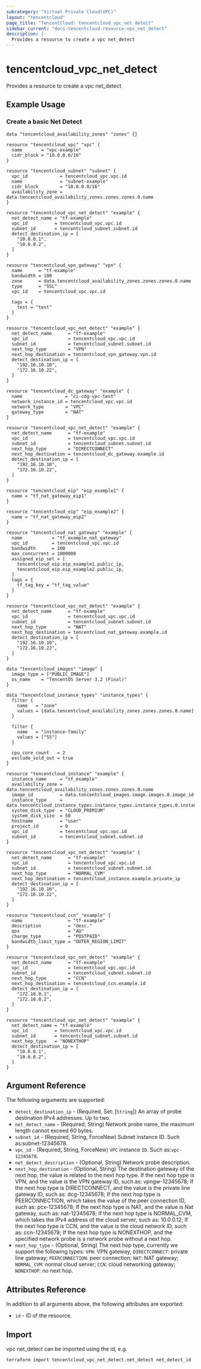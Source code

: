 ```yaml
---
subcategory: "Virtual Private Cloud(VPC)"
layout: "tencentcloud"
page_title: "TencentCloud: tencentcloud_vpc_net_detect"
sidebar_current: "docs-tencentcloud-resource-vpc_net_detect"
description: |-
  Provides a resource to create a vpc net_detect
---
```


# tencentcloud_vpc_net_detect

Provides a resource to create a vpc net_detect

## Example Usage

### Create a basic Net Detect

```hcl
data "tencentcloud_availability_zones" "zones" {}

resource "tencentcloud_vpc" "vpc" {
  name       = "vpc-example"
  cidr_block = "10.0.0.0/16"
}

resource "tencentcloud_subnet" "subnet" {
  vpc_id            = tencentcloud_vpc.vpc.id
  name              = "subnet-example"
  cidr_block        = "10.0.0.0/16"
  availability_zone = data.tencentcloud_availability_zones.zones.zones.0.name
}

resource "tencentcloud_vpc_net_detect" "example" {
  net_detect_name = "tf-example"
  vpc_id          = tencentcloud_vpc.vpc.id
  subnet_id       = tencentcloud_subnet.subnet.id
  detect_destination_ip = [
    "10.0.0.1",
    "10.0.0.2",
  ]
}
```



```hcl
resource "tencentcloud_vpn_gateway" "vpn" {
  name      = "tf-example"
  bandwidth = 100
  zone      = data.tencentcloud_availability_zones.zones.zones.0.name
  type      = "SSL"
  vpc_id    = tencentcloud_vpc.vpc.id

  tags = {
    test = "test"
  }
}

resource "tencentcloud_vpc_net_detect" "example" {
  net_detect_name      = "tf-example"
  vpc_id               = tencentcloud_vpc.vpc.id
  subnet_id            = tencentcloud_subnet.subnet.id
  next_hop_type        = "VPN"
  next_hop_destination = tencentcloud_vpn_gateway.vpn.id
  detect_destination_ip = [
    "192.16.10.10",
    "172.16.10.22",
  ]
}
```



```hcl
resource "tencentcloud_dc_gateway" "example" {
  name                = "ci-cdg-vpc-test"
  network_instance_id = tencentcloud_vpc.vpc.id
  network_type        = "VPC"
  gateway_type        = "NAT"
}

resource "tencentcloud_vpc_net_detect" "example" {
  net_detect_name      = "tf-example"
  vpc_id               = tencentcloud_vpc.vpc.id
  subnet_id            = tencentcloud_subnet.subnet.id
  next_hop_type        = "DIRECTCONNECT"
  next_hop_destination = tencentcloud_dc_gateway.example.id
  detect_destination_ip = [
    "192.16.10.10",
    "172.16.10.22",
  ]
}
```



```hcl
resource "tencentcloud_eip" "eip_example1" {
  name = "tf_nat_gateway_eip1"
}

resource "tencentcloud_eip" "eip_example2" {
  name = "tf_nat_gateway_eip2"
}

resource "tencentcloud_nat_gateway" "example" {
  name           = "tf_example_nat_gateway"
  vpc_id         = tencentcloud_vpc.vpc.id
  bandwidth      = 100
  max_concurrent = 1000000
  assigned_eip_set = [
    tencentcloud_eip.eip_example1.public_ip,
    tencentcloud_eip.eip_example2.public_ip,
  ]
  tags = {
    tf_tag_key = "tf_tag_value"
  }
}

resource "tencentcloud_vpc_net_detect" "example" {
  net_detect_name      = "tf-example"
  vpc_id               = tencentcloud_vpc.vpc.id
  subnet_id            = tencentcloud_subnet.subnet.id
  next_hop_type        = "NAT"
  next_hop_destination = tencentcloud_nat_gateway.example.id
  detect_destination_ip = [
    "192.16.10.10",
    "172.16.10.22",
  ]
}
```



```hcl
data "tencentcloud_images" "image" {
  image_type = ["PUBLIC_IMAGE"]
  os_name    = "TencentOS Server 3.2 (Final)"
}

data "tencentcloud_instance_types" "instance_types" {
  filter {
    name   = "zone"
    values = [data.tencentcloud_availability_zones.zones.zones.0.name]
  }

  filter {
    name   = "instance-family"
    values = ["S5"]
  }

  cpu_core_count   = 2
  exclude_sold_out = true
}

resource "tencentcloud_instance" "example" {
  instance_name     = "tf_example"
  availability_zone = data.tencentcloud_availability_zones.zones.zones.0.name
  image_id          = data.tencentcloud_images.image.images.0.image_id
  instance_type     = data.tencentcloud_instance_types.instance_types.instance_types.0.instance_type
  system_disk_type  = "CLOUD_PREMIUM"
  system_disk_size  = 50
  hostname          = "user"
  project_id        = 0
  vpc_id            = tencentcloud_vpc.vpc.id
  subnet_id         = tencentcloud_subnet.subnet.id
}

resource "tencentcloud_vpc_net_detect" "example" {
  net_detect_name      = "tf-example"
  vpc_id               = tencentcloud_vpc.vpc.id
  subnet_id            = tencentcloud_subnet.subnet.id
  next_hop_type        = "NORMAL_CVM"
  next_hop_destination = tencentcloud_instance.example.private_ip
  detect_destination_ip = [
    "192.16.10.10",
    "172.16.10.22",
  ]
}
```



```hcl
resource "tencentcloud_ccn" "example" {
  name                 = "tf-example"
  description          = "desc."
  qos                  = "AU"
  charge_type          = "POSTPAID"
  bandwidth_limit_type = "OUTER_REGION_LIMIT"
}

resource "tencentcloud_vpc_net_detect" "example" {
  net_detect_name      = "tf-example"
  vpc_id               = tencentcloud_vpc.vpc.id
  subnet_id            = tencentcloud_subnet.subnet.id
  next_hop_type        = "CCN"
  next_hop_destination = tencentcloud_ccn.example.id
  detect_destination_ip = [
    "172.10.0.1",
    "172.10.0.2",
  ]
}
```



```hcl
resource "tencentcloud_vpc_net_detect" "example" {
  net_detect_name = "tf-example"
  vpc_id          = tencentcloud_vpc.vpc.id
  subnet_id       = tencentcloud_subnet.subnet.id
  next_hop_type   = "NONEXTHOP"
  detect_destination_ip = [
    "10.0.0.1",
    "10.0.0.2",
  ]
}
```

## Argument Reference

The following arguments are supported:

* `detect_destination_ip` - (Required, Set: [`String`]) An array of probe destination IPv4 addresses. Up to two.
* `net_detect_name` - (Required, String) Network probe name, the maximum length cannot exceed 60 bytes.
* `subnet_id` - (Required, String, ForceNew) Subnet instance ID. Such as:subnet-12345678.
* `vpc_id` - (Required, String, ForceNew) `VPC` instance `ID`. Such as:`vpc-12345678`.
* `net_detect_description` - (Optional, String) Network probe description.
* `next_hop_destination` - (Optional, String) The destination gateway of the next hop, the value is related to the next hop type. If the next hop type is VPN, and the value is the VPN gateway ID, such as: vpngw-12345678; If the next hop type is DIRECTCONNECT, and the value is the private line gateway ID, such as: dcg-12345678; If the next hop type is PEERCONNECTION, which takes the value of the peer connection ID, such as: pcx-12345678; If the next hop type is NAT, and the value is Nat gateway, such as: nat-12345678; If the next hop type is NORMAL_CVM, which takes the IPv4 address of the cloud server, such as: 10.0.0.12; If the next hop type is CCN, and the value is the cloud network ID, such as: ccn-12345678; If the next hop type is NONEXTHOP, and the specified network probe is a network probe without a next hop.
* `next_hop_type` - (Optional, String) The next hop type, currently we support the following types: `VPN`: VPN gateway; `DIRECTCONNECT`: private line gateway; `PEERCONNECTION`: peer connection; `NAT`: NAT gateway; `NORMAL_CVM`: normal cloud server; `CCN`: cloud networking gateway; `NONEXTHOP`: no next hop.

## Attributes Reference

In addition to all arguments above, the following attributes are exported:

* `id` - ID of the resource.




## Import

vpc net_detect can be imported using the id, e.g.

```
terraform import tencentcloud_vpc_net_detect.net_detect net_detect_id
```

